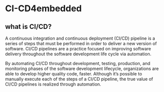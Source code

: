 # CI-CD4embedded

## what is CI/CD?

A continuous integration and continuous deployment (CI/CD) pipeline is a series of steps that must be performed in order to deliver a new version of software. CI/CD pipelines are a practice focused on improving software delivery throughout the software development life cycle via automation. 

By automating CI/CD throughout development, testing, production, and monitoring phases of the software development lifecycle, organizations are able to develop higher quality code, faster. Although it’s possible to manually execute each of the steps of a CI/CD pipeline, the true value of CI/CD pipelines is realized through automation.

